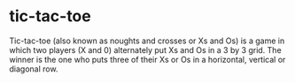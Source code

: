 # tic-tac-toe

Tic-tac-toe (also known as noughts and crosses or Xs and Os) is a game in which two players (X and 0) alternately put Xs and Os in a 3 by 3 grid.
The winner is the one who puts three of their Xs or Os in a horizontal, vertical or diagonal row.

